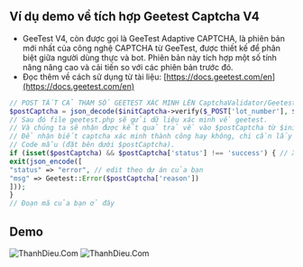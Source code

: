 ## Ví dụ demo về tích hợp Geetest Captcha V4

- GeeTest V4, còn được gọi là GeeTest Adaptive CAPTCHA, là phiên bản mới nhất của công nghệ CAPTCHA từ GeeTest, được thiết kế để phân biệt giữa người dùng thực và bot. Phiên bản này tích hợp một số tính năng nâng cao và cải tiến so với các phiên bản trước đó.
- Đọc thêm về cách sử dụng từ tài liệu: [https://docs.geetest.com/en](https://docs.geetest.com/en)
```php
// POST TẤT CẢ THAM SỐ GEETEST XÁC MINH LÊN CaptchaValidator/Geetest.
$postCaptcha = json_decode($initCaptcha->verify($_POST['lot_number'], $_POST['captcha_output'], $_POST['pass_token'], $_POST['gen_time']), true);
// Sau đó file geetest.php sẽ gửi dữ liệu xác minh về geetest.
// Và chúng ta sẽ nhận được kết quả trả về vào $postCaptcha từ $initCaptcha
// Để nhận biết captcha xác minh thành công hay không, chi cần lấy res từ status Geetest trả ra success / error.
// Code mẫu (đặt bên dưới $postCaptcha).
if (isset($postCaptcha) && $postCaptcha['status'] !== 'success') { // Xác minh thất bại sẽ không được thông qua
exit(json_encode([
"status" => "error", // edit theo dự án của bạn
"msg" => Geetest::Error($postCaptcha['reason'])
]));
}
// Đoạn mã của bạn ở đây
```

## Demo
![ThanhDieu.Com](https://i.imgur.com/JYTwy0u.png)
![ThanhDieu.Com](https://i.imgur.com/wqwWC4K.png)
